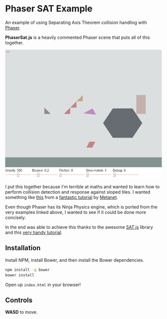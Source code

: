 # Phaser SAT Example

An example of using Separating Axis Theorem collision handling with
[Phaser](https://github.com/photonstorm/phaser).

**PhaserSat.js** is a heavily commented Phaser scene that puts all of this
together.

![A screenshot of the Phaser SAT example in action](screenshot.png)

I put this together because I'm terrible at maths and wanted to learn how to
perform collision detection and response against sloped tiles. I wanted
something like [this](http://www.metanetsoftware.com/technique/diagrams/tutA_demo.html)
from a [fantastic tutorial](http://www.metanetsoftware.com/technique/tutorialA.html)
by [Metanet](http://www.metanetsoftware.com/).

Even though Phaser has its Ninja Physics engine, which is ported from the very
examples linked above, I wanted to see if it could be done more concisely.

In the end was able to achieve this thanks to the awesome
[SAT.js](https://github.com/jriecken/sat-js) library and this
[very handy tutorial](http://elancev.name/oliver/2D%20polygon.htm#tut4).

## Installation

Install NPM, install Bower, and then install the Bower dependencies.

```bash
npm install -g bower
bower install
```

Open up `index.html` in your browser!

## Controls

**WASD** to move.
